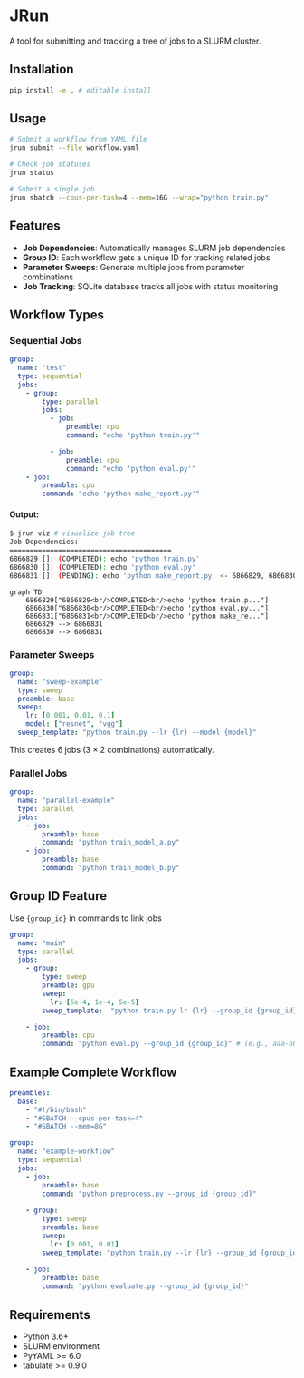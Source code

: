 # JRun

A tool for submitting and tracking a tree of jobs to a SLURM cluster.

## Installation

```bash
pip install -e . # editable install
```

## Usage

```bash
# Submit a workflow from YAML file
jrun submit --file workflow.yaml

# Check job statuses
jrun status

# Submit a single job
jrun sbatch --cpus-per-task=4 --mem=16G --wrap="python train.py"
```

## Features

- **Job Dependencies**: Automatically manages SLURM job dependencies
- **Group ID**: Each workflow gets a unique ID for tracking related jobs
- **Parameter Sweeps**: Generate multiple jobs from parameter combinations
- **Job Tracking**: SQLite database tracks all jobs with status monitoring

## Workflow Types

### Sequential Jobs
```yaml
group:
  name: "test"
  type: sequential
  jobs:
    - group:
        type: parallel
        jobs:
          - job:
              preamble: cpu
              command: "echo 'python train.py'"

          - job:
              preamble: cpu
              command: "echo 'python eval.py'"
    - job:
        preamble: cpu
        command: "echo 'python make_report.py'"
```

#### Output:
```bash
$ jrun viz # visualize job tree
Job Dependencies:
========================================
6866829 []: (COMPLETED): echo 'python train.py'
6866830 []: (COMPLETED): echo 'python eval.py'
6866831 []: (PENDING): echo 'python make_report.py' <- 6866829, 6866830
```

```mermaid
graph TD
    6866829["6866829<br/>COMPLETED<br/>echo 'python train.p..."]
    6866830["6866830<br/>COMPLETED<br/>echo 'python eval.py..."]
    6866831["6866831<br/>COMPLETED<br/>echo 'python make_re..."]
    6866829 --> 6866831
    6866830 --> 6866831
```

### Parameter Sweeps
```yaml
group:
  name: "sweep-example"
  type: sweep
  preamble: base
  sweep:
    lr: [0.001, 0.01, 0.1]
    model: ["resnet", "vgg"]
  sweep_template: "python train.py --lr {lr} --model {model}"
```

This creates 6 jobs (3 × 2 combinations) automatically.

### Parallel Jobs
```yaml
group:
  name: "parallel-example"
  type: parallel
  jobs:
    - job:
        preamble: base
        command: "python train_model_a.py"
    - job:
        preamble: base
        command: "python train_model_b.py"
```

## Group ID Feature

Use `{group_id}` in commands to link jobs

```yaml
group:
  name: "main"
  type: parallel
  jobs:
    - group:
        type: sweep
        preamble: gpu
        sweep:
          lr: [5e-4, 1e-4, 5e-5]
        sweep_template:  "python train.py lr {lr} --group_id {group_id}"  # (e.g., aaa-bbb-ccc)

    - job:
        preamble: cpu
        command: "python eval.py --group_id {group_id}" # (e.g., aaa-bbb)
```

## Example Complete Workflow

```yaml
preambles:
  base:
    - "#!/bin/bash"
    - "#SBATCH --cpus-per-task=4"
    - "#SBATCH --mem=8G"

group:
  name: "example-workflow"
  type: sequential
  jobs:
    - job:
        preamble: base
        command: "python preprocess.py --group_id {group_id}"
    
    - group:
        type: sweep
        preamble: base
        sweep:
          lr: [0.001, 0.01]
        sweep_template: "python train.py --lr {lr} --group_id {group_id}"
    
    - job:
        preamble: base
        command: "python evaluate.py --group_id {group_id}"
```

## Requirements

- Python 3.6+
- SLURM environment
- PyYAML >= 6.0
- tabulate >= 0.9.0